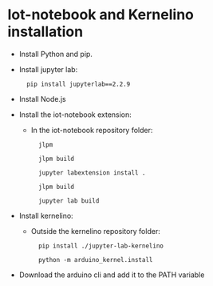 # Iot-notebook and Kernelino installation

- Install Python and pip.

- Install jupyter lab:

	    pip install jupyterlab==2.2.9

- Install Node.js

- Install the iot-notebook extension:
	- In the iot-notebook repository folder:
    
            jlpm
        
            jlpm build		
	
            jupyter labextension install .
	
            jlpm build
	
            jupyter lab build

- Install kernelino:
	- Outside the kernelino repository folder:
            
            pip install ./jupyter-lab-kernelino 
	    
            python -m arduino_kernel.install

- Download the arduino cli and add it to the PATH variable